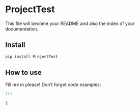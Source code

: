 # ProjectTest

<!-- WARNING: THIS FILE WAS AUTOGENERATED! DO NOT EDIT! -->

This file will become your README and also the index of your
documentation.

## Install

``` sh
pip install ProjectTest
```

## How to use

Fill me in please! Don’t forget code examples:

``` python
1+1
```

    2
